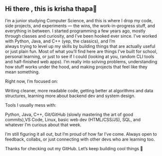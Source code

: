 ## Hi there , this is krisha thapa👋
 
 I’m a junior studying Computer Science, and this is where I drop my code, side projects, and experiments — the wins, the work-in-progress stuff, and everything in between.
 I started programming a few years ago, mostly through classes and curiosity, and I’ve been hooked ever since. I’ve worked with Python, Java, and C++ (yep, the classics), and I’m     
 always trying to level up my skills by building things that are actually useful or just plain fun.
 Most of what you’ll find here are things I’ve built for school, personal learning, or just to see if I could (looking at you, random CLI tools and half-finished web apps). I’m really 
 into solving problems, understanding how stuff works under the hood, and making projects that feel like they mean something.

Right now, I’m focused on:

Writing cleaner, more readable code, getting better at algorithms and data structures, learning more about backend dev and system design.

Tools I usually mess with:

Python, Java, C++, Git/GitHub (slowly mastering the art of good commits),VS Code, Linux, basic web dev (HTML/CSS/JS), SQL, and whatever I’m curious about that week.

I’m still figuring it all out, but I’m proud of how far I’ve come. Always open to feedback, collabs, or just connecting with other devs who are learning too.

Thanks for checking out my GitHub. Let’s keep building cool things 🚀

